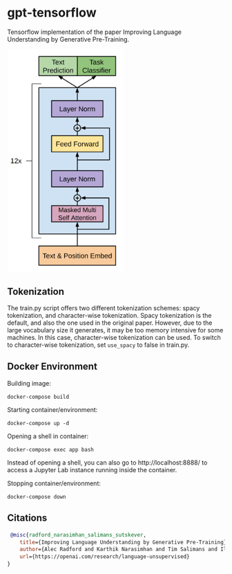 # gpt-tensorflow
Tensorflow implementation of the paper Improving Language Understanding by Generative Pre-Training.

<img src="./images/gpt-architecture.png" width="270px"></img>

## Tokenization

The train.py script offers two different tokenization schemes: spacy tokenization, and character-wise tokenization.
Spacy tokenization is the default, and also the one used in the original paper. However, due to the large vocabulary
size it generates, it may be too memory intensive for some machines. In this case, character-wise tokenization can be used.
To switch to character-wise tokenization, set ``use_spacy`` to false in train.py.

## Docker Environment
Building image:
```
docker-compose build
```

Starting container/environment:
```
docker-compose up -d
```

Opening a shell in container:
```
docker-compose exec app bash
```

Instead of opening a shell, you can also go to http://localhost:8888/ to access a Jupyter Lab instance running inside the container.

Stopping container/environment:
```
docker-compose down
```

## Citations

```bibtex
 @misc{radford_narasimhan_salimans_sutskever, 
    title={Improving Language Understanding by Generative Pre-Training}, 
    author={Alec Radford and Karthik Narasimhan and Tim Salimans and Ilya Sutskever},
    url={https://openai.com/research/language-unsupervised}
} 
```
